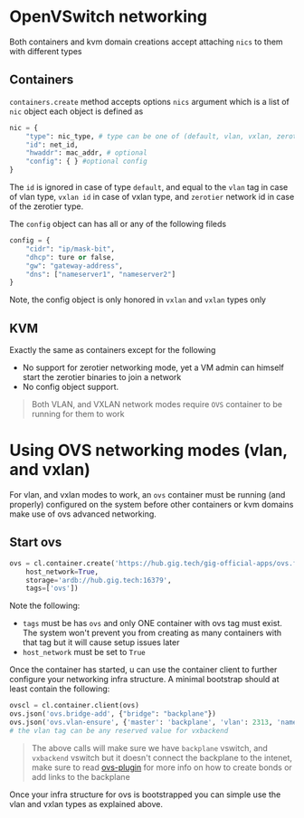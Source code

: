 # OpenVSwitch networking 
Both containers and kvm domain creations accept attaching `nics` to them with different types

## Containers
`containers.create` method accepts options `nics` argument which is a list of `nic` object
each object is defined as 
```python
nic = {
	"type": nic_type, # type can be one of (default, vlan, vxlan, zerotier)
	"id": net_id,
	"hwaddr": mac_addr, # optional
	"config": { } #optional config
}
```
The `id` is ignored in case of type `default`, and equal to the `vlan` tag in case of vlan type,
`vxlan id` in case of vxlan type, and `zerotier` network id in case of the zerotier type.
 
The `config` object can has all or any of the following fileds
```python
config = {
	"cidr": "ip/mask-bit",
	"dhcp": ture or false, 
	"gw": "gateway-address",
	"dns": ["nameserver1", "nameserver2"]
}
```
Note, the config object is only honored in `vxlan` and `vxlan` types only

## KVM
Exactly the same as containers except for the following
- No support for zerotier networking mode, yet a VM admin can himself start the zerotier binaries to join a network
- No config object support.

> Both VLAN, and VXLAN network modes require `OVS` container to be running for them to work
 
# Using OVS networking modes (vlan, and vxlan)
For vlan, and vxlan modes to work, an `ovs` container must be running (and properly) configured on the system
before other containers or kvm domains make use of ovs advanced networking.

## Start ovs
```python
ovs = cl.container.create('https://hub.gig.tech/gig-official-apps/ovs.flist',
	host_network=True,
	storage='ardb://hub.gig.tech:16379',
	tags=['ovs'])
```

Note the following:
- `tags` must be has `ovs` and only ONE container with ovs tag must exist. The system
 won't prevent you from creating as many containers with that tag but it will cause setup issues later
- `host_network` must be set to `True`

Once the container has started, u can use the container client to further configure your 
networking infra structure. A minimal bootstrap should at least contain the following:

```python
ovscl = cl.container.client(ovs)
ovs.json('ovs.bridge-add', {"bridge": "backplane"})
ovs.json('ovs.vlan-ensure', {'master': 'backplane', 'vlan': 2313, 'name':'vxbackend'})
# the vlan tag can be any reserved value for vxbackend
```

> The above calls will make sure we have `backplane` vswitch, and `vxbackend` vswitch but it 
doesn't connect the backplane to the intenet, make sure to read [ovs-plugin](https://github.com/g8os/ovs-plugin)
for more info on how to create bonds or add links to the backplane 

Once your infra structure for ovs is bootstrapped you can simple use the vlan and vxlan types
as explained above.